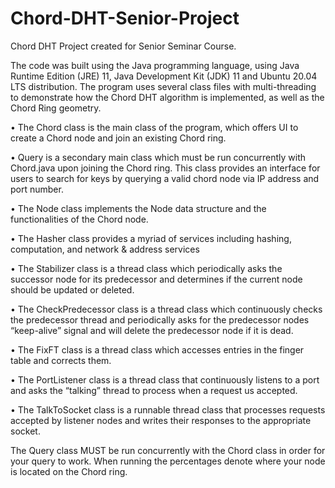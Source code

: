 # Chord-DHT-Senior-Project
Chord DHT Project created for Senior Seminar Course.

The code was built using the Java programming language, using Java Runtime Edition (JRE) 11, Java Development Kit (JDK) 11 and Ubuntu 20.04 LTS distribution. The program uses several class files with multi-threading to demonstrate how the Chord DHT algorithm is implemented, as well as the Chord Ring geometry. 

•	The Chord class is the main class of the program, which offers UI to create a Chord node and join an existing Chord ring.

•	Query is a secondary main class which must be run concurrently with Chord.java upon joining the Chord ring. This class provides an interface for users to search for keys by querying a valid chord node via IP address and port number.

•	The Node class implements the Node data structure and the functionalities of the Chord node.

•	The Hasher class provides a myriad of services including hashing, computation, and network & address services

•	The Stabilizer class is a thread class which periodically asks the successor node for its predecessor and determines if the current node should be updated or deleted.

•	The CheckPredecessor class is a thread class which continuously checks the predecessor thread and periodically asks for the predecessor nodes “keep-alive” signal and will delete the predecessor node if it is dead.

•	The FixFT class is a thread class which accesses entries in the finger table and corrects them.

•	The PortListener class is a thread class that continuously listens to a port and asks the “talking” thread to process when a request us accepted.

•	The TalkToSocket class is a runnable thread class that processes requests accepted by listener nodes and writes their responses to the appropriate socket.

The Query class MUST be run concurrently with the Chord class in order for your query to work.
When running the percentages denote where your node is located on the Chord ring.
